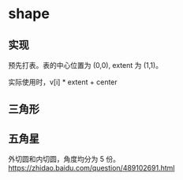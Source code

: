 # shape

## 实现

预先打表。表的中心位置为 (0,0), extent 为 (1,1)。

实际使用时，v[i] * extent + center


## 三角形


## 五角星

外切圆和内切圆，角度均分为 5 份。
https://zhidao.baidu.com/question/489102691.html
